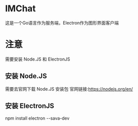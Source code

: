 # IMChat
这是一个Go语言作为服务端，Electron作为图形界面客户端

# 注意
需要安装 Node.JS 和 ElectronJS

## 安装 Node.JS
需要去官网下载 Node.JS 安装包
官网链接:https://nodejs.org/en/

## 安装 ElectronJS
npm install electron --sava-dev
